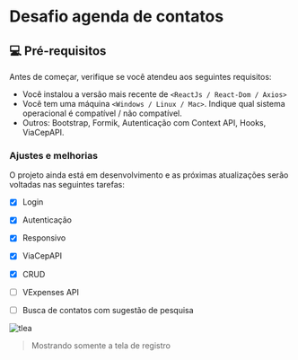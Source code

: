 # Desafio agenda de contatos


## 💻 Pré-requisitos

Antes de começar, verifique se você atendeu aos seguintes requisitos:
<!---Estes são apenas requisitos de exemplo. Adicionar, duplicar ou remover conforme necessário--->
* Você instalou a versão mais recente de `<ReactJs / React-Dom / Axios>`
* Você tem uma máquina `<Windows / Linux / Mac>`. Indique qual sistema operacional é compatível / não compatível.
* Outros: Bootstrap, Formik, Autenticação com Context API, Hooks, ViaCepAPI.

### Ajustes e melhorias

O projeto ainda está em desenvolvimento e as próximas atualizações serão voltadas nas seguintes tarefas:

- [x] Login
- [x] Autenticação
- [x] Responsivo
- [x] ViaCepAPI
- [x] CRUD
- [ ]  VExpenses API
- [ ]  Busca de contatos com sugestão de pesquisa




![tlea](https://user-images.githubusercontent.com/81245999/174357036-861e51e0-e0a9-477f-81e8-678d1bbaa8d1.png)

> Mostrando somente a tela de registro


